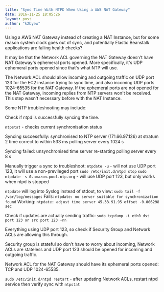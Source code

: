 ```yaml
---
title: "Sync Time With NTPD When Using a AWS NAT Gateway"
date: 2016-11-25 18:05:26
layout: post
author: "k2byew"
---
```

Using a AWS NAT Gateway instead of creating a NAT Instance, but for some reason system clock goes out of sync, and potentially Elastic Beanstalk applications are failing health checks?

It may be that the Network ACL governing the NAT Gateway doesn't have NAT Gateway's ephemeral ports opened. More specifically, it's UDP ephemeral ports opened since that's what NTP will use.

The Network ACL should allow incoming and outgoing traffic on UDP port 123 for the EC2 instance trying to sync time, and also incoming UDP ports 1024-65535 for the NAT Gateway. If the ephemeral ports are not opened for the NAT Gateway, incoming replies from NTP servers won't be received. This step wasn't necessary before with the NAT Instance.

Some NTP troubleshooting may include:

Check if ntpd is successfully syncing the time.

`ntpstat` - checks current synchronisation status

Syncing successfully:
    synchronised to NTP server (171.66.97.126) at stratum 2
       time correct to within 533 ms
       polling server every 1024 s

Syncing failed:
    unsynchronised
      time server re-starting
       polling server every 8 s

Manually trigger a sync to troubleshoot:
`ntpdate -u` - will not use UDP port 123, it will use a non-previleged port
`sudo /etc/init.d/ntpd stop`
`sudo ntpdate -s 0.amazon.pool.ntp.org` - will use UDP port 123, but only works when ntpd is stopped

`ntpdate` will log into Syslog instead of stdout, to view: `sudo tail -f /var/log/messages`
Fails: `ntpdate: no server suitable for synchronization found`
Working: `ntpdate: adjust time server 45.33.91.95 offset -0.006298 sec`

Check if updates are actually sending traffic: `sudo tcpdump -i eth0 dst port 123 or src port 123 -nn`

Everything using UDP port 123, so check if Security Group and Network ACLs are allowing this through.

Security group is stateful so don't have to worry about incoming, Network ACLs are stateless and UDP port 123 should be opened for incoming and outgoing traffic.

Network ACL for the NAT Gateway should have its ephemeral ports opened: TCP and UDP 1024-65535.

`sudo /etc/init.d/ntpd restart` - after updating Network ACLs, restart ntpd service then verify sync with `ntpstat`
